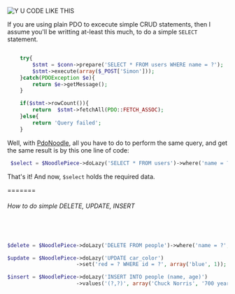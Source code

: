 ![Y U CODE LIKE THIS](http://i.imm.io/1hM9x.jpeg)

 


If you are using plain PDO to excecute simple CRUD statements, then I assume you'll be writting at-least this much, 
to do a simple `SELECT` statement. 

```` php            

	try{
		$stmt = $conn->prepare('SELECT * FROM users WHERE name = ?');
		$stmt->execute(array($_POST['Simon']));
	}catch(PDOException $e){
		return $e->getMessage();
	}

	if($stmt->rowCount()){
		return  $stmt->fetchAll(PDO::FETCH_ASSOC); 
	}else{
		return 'Query failed';
	}

`````
 Well,  with [PdoNoodle](https://github.com/simon-eQ/PdoNoodle), all you have to do to perform the same query, and  get the same result is by this one line of code:

```` php     
 $select = $NoodlePiece->doLazy('SELECT * FROM users')->where('name = ?', $_POST['Simon']);

````
 That's it! And now, `$select` holds the required data.   
 
 
=======
###### How to do simple DELETE, UPDATE, INSERT
```` php   



$delete = $NoodlePiece->doLazy('DELETE FROM people')->where('name = ?', array('Hitler'));

$update = $NoodlePiece->doLazy('UPDATE car_color')
                      ->set('red = ? WHERE id = ?', array('blue', 1));

$insert = $NoodlePiece->doLazy('INSERT INTO people (name, age)')
                      ->values('(?,?)', array('Chuck Norris', '700 years old'), true);



